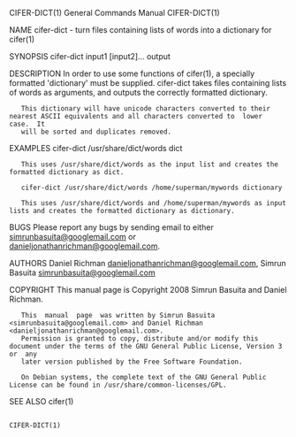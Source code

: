 CIFER-DICT(1)                                                 General Commands Manual                                                CIFER-DICT(1)

NAME
       cifer-dict - turn files containing lists of words into a dictionary for cifer(1)

SYNOPSIS
       cifer-dict input1 [input2]... output

DESCRIPTION
       In order to use some functions of cifer(1), a specially formatted 'dictionary' must be supplied. cifer-dict takes files containing lists of
       words as arguments, and outputs the correctly formatted dictionary.

       This dictionary will have unicode characters converted to their nearest ASCII equivalents and all characters converted to  lower  case.  It
       will be sorted and duplicates removed.

EXAMPLES
       cifer-dict /usr/share/dict/words dict

       This uses /usr/share/dict/words as the input list and creates the formatted dictionary as dict.

       cifer-dict /usr/share/dict/words /home/superman/mywords dictionary

       This uses /usr/share/dict/words and /home/superman/mywords as input lists and creates the formatted dictionary as dictionary.

BUGS
       Please report any bugs by sending email to either <simrunbasuita@googlemail.com> or <danieljonathanrichman@googlemail.com>.

AUTHORS
       Daniel Richman <danieljonathanrichman@googlemail.com>, Simrun Basuita <simrunbasuita@googlemail.com>

COPYRIGHT
       This manual page is Copyright 2008 Simrun Basuita and Daniel Richman.

       This  manual  page  was written by Simrun Basuita <simrunbasuita@googlemail.com> and Daniel Richman <danieljonathanrichman@googlemail.com>.
       Permission is granted to copy, distribute and/or modify this document under the terms of the GNU General Public License, Version 3  or  any
       later version published by the Free Software Foundation.

       On Debian systems, the complete text of the GNU General Public License can be found in /usr/share/common-licenses/GPL.

SEE ALSO
       cifer(1)

                                                                                                                                     CIFER-DICT(1)
